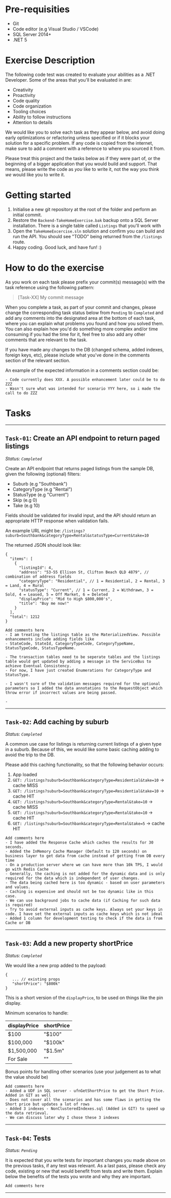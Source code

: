 # Pre-requisities
- Git
- Code editor (e.g Visual Studio / VSCode)
- SQL Server 2014+
- .NET 5

# Exercise Description
The following code test was created to evaluate your abilities as a .NET Developer. Some of the areas that you'll be evaluated in are:

- Creativity
- Proactivity
- Code quality
- Code organization
- Tooling choices
- Ability to follow instructions
- Attention to details

We would like you to solve each task as they appear below, and avoid doing early optimizations or refactoring unless specified or if it blocks your solution for a specific problem. If any code is copied from the internet, make sure to add a comment with a reference to where you sourced it from.

Please treat this project and the tasks below as if they were part of, or the beginning of a bigger application that you would build and support. That means, please write the code as *you* like to write it, not the way you think *we* would like you to write it.

# Getting started
1. Initialise a new git repository at the root of the folder and perform an initial commit.
2. Restore the `Backend-TakeHomeExercise.bak` backup onto a SQL Server installation. There is a single table called `Listings` that you'll work with
3. Open the `TakeHomeExcercise.sln` solution and confirm you can build and run the API. You should see "TODO" being returned from the `/listings` route.
4. Happy coding. Good luck, and have fun! :)

# How to do the exercise
As you work on each task please prefix your commit(s) message(s) with the task reference using the following pattern:

> [Task-XX] My commit message

When you complete a task, as part of your commit and changes, please change the corresponding task status below from `Pending` to `Completed` and add any comments into the designated area at the bottom of each task, where you can explain what problems you found and how you solved them. You can also explain how you'd do something more complex and/or time consuming if you had the time for it, feel free to also add any other comments that are relevant to the task.

If you have made any changes to the DB (changed schema, added indexes, foreign keys, etc), please include what you've done in the comments section of the relevant section.

An example of the expected information in a comments section could be:

```
- Code currently does XXX. A possible enhancement later could be to do ZZZ
- Wasn't sure what was intended for scenario YYY here, so i made the call to do ZZZ
```


# Tasks

---

## `Task-01`: Create an API endpoint to return paged listings

_Status: `Completed`_

Create an API endpoint that returns paged listings from the sample DB, given the following (optional) filters:

- Suburb (e.g "Southbank")
- CategoryType (e.g "Rental")
- StatusType (e.g "Current")
- Skip (e.g 0)
- Take (e.g 10)

Fields should be validated for invalid input, and the API should return an appropriate HTTP response when validation fails.

An example URL might be: `/listings?suburb=Southbank&categoryType=Rental&statusType=Current&take=10`

The returned JSON should look like:

```
{
  "items": [
    {
      "listingId": 4,
      "address": "53-55 Ellison St, Clifton Beach QLD 4879", // combination of address fields
      "categoryType": "Residential", // 1 = Residential, 2 = Rental, 3 = Land, 4 = Rural
      "statusType": "Current", // 1 = Current, 2 = Withdrawn, 3 = Sold, 4 = Leased, 5 = Off Market, 6 = Deleted
      "displayPrice": "Mid to High $800,000's",
      "title": "Buy me now!"
    }
  ],
  "total": 1212
}
```

```
Add comments here
- I am treating the listings table as the MaterializedView. Possible enhancements include adding fields like 
- StateCode, StateId, CategoryTypeCode, CategoryTypeName, StatusTypeCode, StatusTypeName.

- The transaction tables need to be seperate tables and the listings table would get updated by adding a message in the ServiceBus to achieve Eventual Consistency.
- For now, I have just created Enumerations for CategoryType and StatusType. 

- I wasn't sure of the validation messages required for the optional parameters so I added the data annotations to the RequestObject which throw error if incorrect values are being passed.

- 
```

---

## `Task-02`: Add caching by suburb

_Status: `Completed`_

A common use case for listings is returning current listings of a given type in a suburb. Because of this, we would like some basic caching adding to avoid the trip to the DB.

Please add this caching functionality, so that the following behavior occurs:
1. App loaded
2. `GET: /listings?suburb=Southbank&categoryType=Residential&take=10` -> cache MISS
2. `GET: /listings?suburb=Southbank&categoryType=Residential&take=10` -> cache HIT
3. `GET: /listings?suburb=Southbank&categoryType=Rental&take=10` -> cache MISS
4. `GET: /listings?suburb=Southbank&categoryType=Rental&take=10` -> cache HIT
5. `GET: /listings?suburb=Southbank&categoryType=Rental&take=5` -> cache HIT

```
Add comments here
- I have added the Response Cache which caches the results for 30 seconds. 
- Added the InMemory Cache Manager (Default to 120 seconds) on business layer to get data from cache instead of getting from DB every time
- On a production server where we can have more than 10k TPS, I would go with Redis Cache
- Generally, the caching is not added for the dynamic data and is only required for the data which is independent of user changes. 
- The data being cached here is too dynamic - based on user parameters and values. 
- Caching is expensive and should not be too dynamic like in this case. 
- We can use background jobs to cache data (if Caching for such data is required)
- Try to avoid external inputs as cache keys. Always set your keys in code. I have set the external inputs as cache keys which is not ideal
- Added 1 column for development testing to check if the data is from Cache or DB
```
---

## `Task-03`: Add a new property shortPrice

_Status: `Completed`_

We would like a new prop added to the payload:
```
{
   ... // existing props
   "shortPrice": "$800k"
}
```

This is a short version of the `displayPrice`, to be used on things like the pin display.

Minimum scenarios to handle:

| displayPrice           | shortPrice |
| ---------------------- | ---------- |
| $100                   | "$100"     |
| $100,000               | "$100k"    |
| $1,500,000             | "$1.5m"    |
| For Sale               | ""         |

Bonus points for handling other scenarios (use your judgement as to what the value should be)

```
Add comments here
- Added a UDF in SQL server - ufnGetShortPrice to get the Short Price. Added in GIT as well
- Does not cover all the scenarios and has some flaws in getting the Short price but updates a lot of rows
- Added 3 indexes - NonClusteredIndexes.sql (Added in GIT) to speed up the data retrieval. 
- We can discuss later why I chose these 3 indexes
```

---

## `Task-04`: Tests

_Status: `Pending`_

It is expected that you write tests for important changes you made above on the previous tasks, if any test was relevant. As a last pass, please check any code, existing or new that would benefit from tests and write them. Explain below the benefits of the tests you wrote and why they are important.

```
Add comments here
```

---
